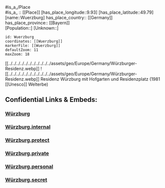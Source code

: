 ﻿---
location:
  - 49.79
  - 9.93
mapzoom:
  - 7
  - 12
mapmarker: city
type: City
tags:
  - geo/City
SpocWebEntityId: 35731
isDeleted: false
confidential: public
aliases:
  - Wuerzburg
---


#is_a_/Place  
#is_a_ :: [[Place]] 
[has_place_longitude::9.93] 
[has_place_latitude::49.79] 
[name::Wuerzburg] 
has_place_country:: [[Germany]]  
has_place_province:: [[Bayern]]  
[Population::] 
[Unknown::] 


```leaflet
id: Wuerzburg
coordinates: [[Wuerzburg]] 
markerFile: [[Wuerzburg]] 
defaultZoom: 11 
maxZoom: 18
```


[[../../../../../../../../../../../assets/geo/Europe/Germany/Würzburger-Residenz.webp]] 
![[../../../../../../../../../../../assets/geo/Europe/Germany/Würzburger-Residenz.webp]] 
Residenz Würzburg mit Hofgarten und Residenzplatz (1981 [[Unesco]] Welterbe)

## Confidential Links & Embeds: 

### [Würzburg](/_public/Earth/Continent/Europe/Europe~Central/Germany/Germany~West/Bayern/counties~Bayern/Würzburg-City/City/Würzburg.md) 

### [Würzburg.internal](/_internal/Earth/Continent/Europe/Europe~Central/Germany/Germany~West/Bayern/counties~Bayern/Würzburg-City/City/Würzburg.internal.md) 

### [Würzburg.protect](/_protect/Earth/Continent/Europe/Europe~Central/Germany/Germany~West/Bayern/counties~Bayern/Würzburg-City/City/Würzburg.protect.md) 

### [Würzburg.private](/_private/Earth/Continent/Europe/Europe~Central/Germany/Germany~West/Bayern/counties~Bayern/Würzburg-City/City/Würzburg.private.md) 

### [Würzburg.personal](/_personal/Earth/Continent/Europe/Europe~Central/Germany/Germany~West/Bayern/counties~Bayern/Würzburg-City/City/Würzburg.personal.md) 

### [Würzburg.secret](/_secret/Earth/Continent/Europe/Europe~Central/Germany/Germany~West/Bayern/counties~Bayern/Würzburg-City/City/Würzburg.secret.md) 
